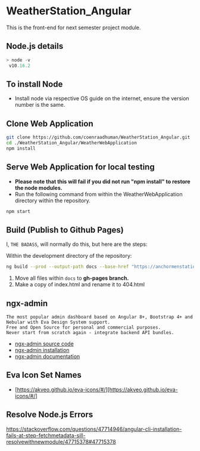 # WeatherStation_Angular
This is the front-end for next semester project module.

Node.js details
---------------
```powershell
> node -v
 v10.16.2
```

To install Node
---------------------------
* Install node via respective OS guide on the internet, ensure the version number is the same.

Clone Web Application
------------------------
```bash
git clone https://github.com/coenraadhuman/WeatherStation_Angular.git
cd ./WeatherStation_Angular/WeatherWebApplication
npm install
```

Serve Web Application for local testing
---------------------------------------
* **Please note that this will fail if you did not run "npm install" to restore the node modules.**
* Run the following command from within the WeatherWebApplication directory within the repository.
```bash
npm start
```

## Build (Publish to Github Pages)
I, `THE BADASS`, will normally do this, but here are the steps:

Within the development directory of the repository:
```bash
ng build --prod --output-path docs --base-href "https://anchormenstations.tech/"
```
1. Move all files within `docs` to **gh-pages branch.** 
1. Make a copy of index.html and rename it to 404.html

ngx-admin
----------
```
The most popular admin dashboard based on Angular 8+, Bootstrap 4+ and Nebular with Eva Design System support. 
Free and Open Source for personal and commercial purposes. 
Never start from scratch again - integrate backend API bundles.
```

* [ngx-admin source code](https://github.com/akveo/ngx-admin)
* [ngx-admin installation](https://akveo.github.io/ngx-admin/docs/getting-started/installation-guidelines#install-ngxadmin)
* [ngx-admin documentation](https://akveo.github.io/ngx-admin/docs/getting-started/what-is-ngxadmin)

Eva Icon Set Names
------------------
* [https://akveo.github.io/eva-icons/#/][https://akveo.github.io/eva-icons/#/]

Resolve Node.js Errors
----------------------
https://stackoverflow.com/questions/47714946/angular-cli-installation-fails-at-step-fetchmetadata-sill-resolvewithnewmodule/47715378#47715378 
